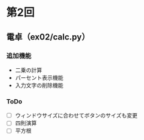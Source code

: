 # 第2回
## 電卓（ex02/calc.py）
### 追加機能
* 二乗の計算
* パーセント表示機能
* 入力文字の削除機能

### ToDo

* [ ] ウィンドウサイズに合わせてボタンのサイズも変更
* [ ] 四則演算
* [ ] 平方根
